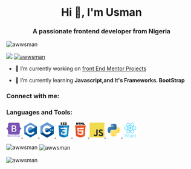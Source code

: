 <h1 align="center">Hi 👋, I'm Usman</h1>
<h3 align="center">A passionate frontend developer from Nigeria</h3>
<img src="https://komarev.com/ghpvc/?username=awwsman&label=Profile%20views&color=0e75b6&style=flat" alt="awwsman" />

<p align="left"> <img src="https://media.giphy.com/media/26tn33aiTi1jkl6H6/giphy.gif> </p>

<p align="left"> <a href="https://github.com/ryo-ma/github-profile-trophy"><img src="https://github-profile-trophy.vercel.app/?username=awwsman" alt="awwsman" /></a> </p>

- 🔭 I’m currently working on [front End Mentor Projects](https://www.frontendmentor.io)

- 🌱 I’m currently learning **Javascript,and It's Frameworks. BootStrap**

<h3 align="left">Connect with me:</h3>
<p align="left">
</p>

<h3 align="left">Languages and Tools:</h3>
<p align="left"> <a href="https://getbootstrap.com" target="_blank" rel="noreferrer"> <img src="https://raw.githubusercontent.com/devicons/devicon/master/icons/bootstrap/bootstrap-plain-wordmark.svg" alt="bootstrap" width="40" height="40"/> </a> <a href="https://www.cprogramming.com/" target="_blank" rel="noreferrer"> <img src="https://raw.githubusercontent.com/devicons/devicon/master/icons/c/c-original.svg" alt="c" width="40" height="40"/> </a> <a href="https://www.w3schools.com/cpp/" target="_blank" rel="noreferrer"> <img src="https://raw.githubusercontent.com/devicons/devicon/master/icons/cplusplus/cplusplus-original.svg" alt="cplusplus" width="40" height="40"/> </a> <a href="https://www.w3schools.com/css/" target="_blank" rel="noreferrer"> <img src="https://raw.githubusercontent.com/devicons/devicon/master/icons/css3/css3-original-wordmark.svg" alt="css3" width="40" height="40"/> </a> <a href="https://www.w3.org/html/" target="_blank" rel="noreferrer"> <img src="https://raw.githubusercontent.com/devicons/devicon/master/icons/html5/html5-original-wordmark.svg" alt="html5" width="40" height="40"/> </a> <a href="https://developer.mozilla.org/en-US/docs/Web/JavaScript" target="_blank" rel="noreferrer"> <img src="https://raw.githubusercontent.com/devicons/devicon/master/icons/javascript/javascript-original.svg" alt="javascript" width="40" height="40"/> </a> <a href="https://www.python.org" target="_blank" rel="noreferrer"> <img src="https://raw.githubusercontent.com/devicons/devicon/master/icons/python/python-original.svg" alt="python" width="40" height="40"/> </a> <a href="https://reactjs.org/" target="_blank" rel="noreferrer"> <img src="https://raw.githubusercontent.com/devicons/devicon/master/icons/react/react-original-wordmark.svg" alt="react" width="40" height="40"/> </a> </p>

<p><img align="left" src="https://github-readme-stats.vercel.app/api/top-langs?username=awwsman&show_icons=true&locale=en&layout=compact" alt="awwsman" /></p>

<p>&nbsp;<img align="center" src="https://github-readme-stats.vercel.app/api?username=awwsman&show_icons=true&locale=en" alt="awwsman" /></p>

<p><img align="center" src="https://github-readme-streak-stats.herokuapp.com/?user=awwsman&" alt="awwsman" /></p>
